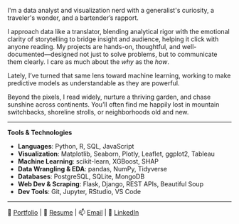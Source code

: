 <!--
I am a data analyst and visualization specialist driven by curiosity, creativity, and a dedication to lifelong learning. A versatile generalist with expertise in Python and a broad analytical toolkit, I bring a passion for solving complex problems and meticulous attention to detail to every project. My diverse experiences—spanning two advanced degrees, extensive global travel, and a decade in hospitality—have sharpened my adaptability, communication skills, and ability to build rapport with people from all walks of life. I thrive on learning, synthesizing knowledge across disciplines, and delivering clear, impactful insights.

“I arise in the morning torn between a desire to improve (or save) the world and a desire to enjoy (or savor) the world. This makes it hard to plan the day.” - E.B. White
-->

<!-- I'm a data analyst and visualization geek with a generalist's brain, a traveler's soul, and a bartender’s heart. I love puzzles—especially the kind hidden inside messy datasets. With Python in one hand and Plotly in the other, I bring structure to chaos and tell stories with data that people actually want to read.

When I'm not doing that, I'm probably devouring books, tending a garden, chasing sunlight across continents, or wandering through a new city with curiosity as my compass. -->

I'm a data analyst and visualization nerd with a generalist's curiosity, a traveler's wonder, and a bartender’s rapport. 

I approach data like a translator, blending analytical rigor with the emotional clarity of storytelling to bridge insight and audience, helping it click with anyone reading. My projects are hands-on, thoughtful, and well-documented—designed not just to solve problems, but to communicate them clearly. I care as much about the *why* as the *how*. 

Lately, I’ve turned that same lens toward machine learning, working to make predictive models as understandable as they are powerful.

Beyond the pixels, I read widely, nurture a thriving garden, and chase sunshine across continents. You’ll often find me happily lost in mountain switchbacks, shoreline strolls, or neighborhoods old and new.

---

<!-- <details> -->
<strong>Tools & Technologies</strong> 
- **Languages**: Python, R, SQL, JavaScript
- **Visualization**: Matplotlib, Seaborn, Plotly, Leaflet, ggplot2, Tableau
- **Machine Learning**: scikit-learn, XGBoost, SHAP
- **Data Wrangling & EDA**: pandas, NumPy, Tidyverse
- **Databases**: PostgreSQL, SQLite, MongoDB
- **Web Dev & Scraping**: Flask, Django, REST APIs, Beautiful Soup
- **Dev Tools**: Git, Jupyter, RStudio, VS Code
<!-- </details> -->

---

🔗 <a href="https://johbry17.github.io/portfolio/index.html" target="_blank">Portfolio</a> | 📄 <a href="./Johns_Bryan_C_CV.pdf" target="_blank">Resume</a> | 📫 <a href="mailto:bryan.johns.official@gmail.com">Email</a> | 🔗 <a href="https://linkedin.com/in/b-johns" target="_blank">LinkedIn</a>

<!--
By day, I wrangle data. By night (and weekends), I’m an explorer—of books, trails, cities, and ideas. I'm a data analyst and visualization specialist who thrives on learning, solving, and making the complex clear. My path has taken me through two Master’s degrees, five continents, countless datasets, and a surprising number of cocktail shakers. Each step sharpened my people skills, problem-solving mindset, and thirst for understanding.

I’m happiest where curiosity meets impact—and where data can help us understand and improve the world we live in.
-->

<!--
I’m a data analyst and visualization specialist with a passion for uncovering insights and solving meaningful problems. A curious and detail-oriented generalist, I work primarily in Python and bring a broad analytical toolkit to the table. My background spans two advanced degrees, global experience across five continents, and a decade in hospitality—sharpening my communication, adaptability, and people skills. I specialize in turning complexity into clarity, bridging data and decision-making.

Outside of work, I recharge through reading, travel, hiking, and exploring new places. I’m always learning—whether through a great book, a bike ride, or a new dataset.
-->

<!--
**johbry17/johbry17** is a ✨ _special_ ✨ repository because its `README.md` (this file) appears on your GitHub profile.

Here are some ideas to get you started:

- 🔭 I’m currently working on ...
- 🌱 I’m currently learning ...
- 👯 I’m looking to collaborate on ...
- 🤔 I’m looking for help with ...
- 💬 Ask me about ...
- 📫 How to reach me: ...
- 😄 Pronouns: ...
- ⚡ Fun fact: ...
-->
